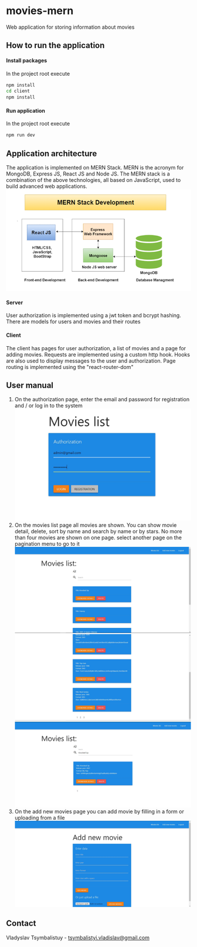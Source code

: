 # movies-mern
Web application for storing information about movies

## How to run the application
#### Install packages
In the project root execute
```sh
npm install
cd client
npm install
```
#### Run application
In the project root execute
```sh
npm run dev
```

## Application architecture
The application is implemented on MERN Stack. MERN is the acronym for MongoDB, Express JS, React JS and Node JS. The MERN stack is a combination of the above technologies, all based on JavaScript, used to build advanced web applications.
![alt text](client/public/screenshots/MERN.png)
#### Server 
User authorization is implemented using a jwt token and bcrypt hashing.
There are models for users and movies and their routes
#### Client
The client has pages for user authorization, a list of movies and a page for adding movies.
Requests are implemented using a custom http hook. Hooks are also used to display messages to the user and authorization. 
Page routing is implemented using the "react-router-dom"

## User manual
1. On the authorization page, enter the email and password for registration and / or log in to the system
![alt text](client/public/screenshots/1.JPG)
2. On the movies list page all movies are shown. You can show movie detail, delete, sort by name and search by name or by stars. No more than four movies are shown on one page. select another page on the pagination menu to go to it
![alt text](client/public/screenshots/2.JPG)
![alt text](client/public/screenshots/3.JPG)
![alt text](client/public/screenshots/4.JPG)
3. On the add new movies page you can add movie by filling in a form or uploading from a file
![alt text](client/public/screenshots/5.JPG)

## Contact

Vladyslav Tsymbalistuy - tsymbalistyi.vladislav@gmail.com
